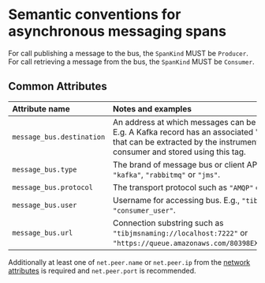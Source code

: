 # Semantic conventions for asynchronous messaging spans

For call publishing a message to the bus, the `SpanKind` MUST be `Producer`.
For call retrieving a message from the bus, the `SpanKind` MUST be `Consumer`.

## Common Attributes

| Attribute name | Notes and examples                                           | Required? |
| :------------- | :----------------------------------------------------------- | --------- |
| `message_bus.destination` | An address at which messages can be exchanged. E.g. A Kafka record has an associated "topic name" that can be extracted by the instrumented producer or consumer and stored using this tag. | Yes |
| `message_bus.type` | The brand of message bus or client API library such as `"kafka"`, `"rabbitmq"` or `"jms"`. | Yes |
| `message_bus.protocol` | The transport protocol such as `"AMQP"` or `"MQTT"`. | No |
| `message_bus.user` | Username for accessing bus. E.g., `"tibuser1"` or `"consumer_user"`. | No |
| `message_bus.url` | Connection substring such as `"tibjmsnaming://localhost:7222"` or `"https://queue.amazonaws.com/80398EXAMPLE/MyQueue"`. | No |

Additionally at least one of `net.peer.name` or `net.peer.ip` from the [network attributes][] is required and `net.peer.port` is recommended.

[network attributes]: data-span-general.md#general-network-connection-attributes

